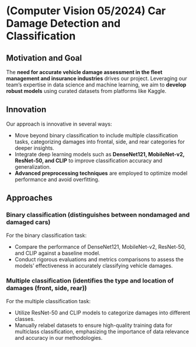 # (Computer Vision 05/2024) Car Damage Detection and Classification

## Motivation and Goal
The **need for accurate vehicle damage assessment in the fleet management and insurance industries** drives our project. Leveraging our team’s expertise in data science and machine learning, we aim to **develop robust models** using curated datasets from platforms like Kaggle.


## Innovation
Our approach is innovative in several ways:
* Move beyond binary classification to include multiple classification tasks, categorizing damages into frontal, side, and rear categories for deeper insights. 
* Integrate deep learning models such as **DenseNet121, MobileNet-v2, ResNet-50, and CLIP** to improve classification accuracy and generalization.
* **Advanced preprocessing techniques** are employed to optimize model performance and avoid overfitting.

## Approaches
### Binary classification (distinguishes between nondamaged and damaged cars)
For the binary classification task:
* Compare the performance of DenseNet121, MobileNet-v2, ResNet-50, and CLIP against a baseline model.
* Conduct rigorous evaluations and metrics comparisons to assess the models’ effectiveness in accurately classifying vehicle damages.
### Multiple classification (identifies the type and location of damages (front, side, rear))
For the multiple classification task:
* Utilize ResNet-50 and CLIP models to categorize damages into different classes.
* Manually relabel datasets to ensure high-quality training data for multiclass classification, emphasizing the importance of data relevance and accuracy in our methodologies.
